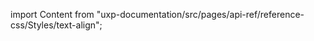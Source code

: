 
import Content from "uxp-documentation/src/pages/api-ref/reference-css/Styles/text-align";

<Content query="product=xd"/>
